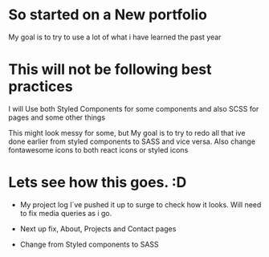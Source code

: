 # So started on a New portfolio

My goal is to try to use a lot of what i have learned the past year

# This will not be following best practices

I will Use both Styled Components for some components and also SCSS for pages and some other things

This might look messy for some, but My goal is to try to redo all that ive done earlier from styled components to SASS and vice versa. Also change fontawesome icons to both react icons or styled icons

# Lets see how this goes. :D 

- My project log
I´ve pushed it up to surge to check how it looks. 
Will need to fix media queries as i go. 

- Next up fix, About, Projects and Contact pages
- Change from Styled components to SASS
